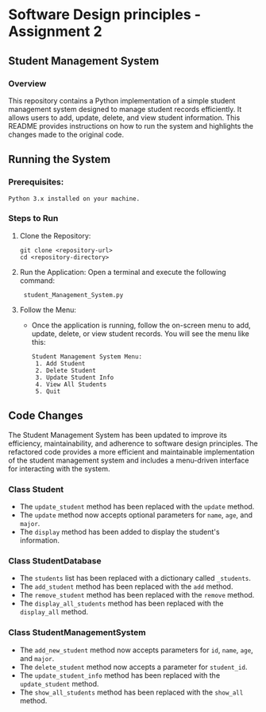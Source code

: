 # Software Design principles - Assignment 2

## Student Management System

### Overview

This repository contains a Python implementation of a simple student management system designed to manage student records efficiently. It allows users to add, update, delete, and view student information. This README provides instructions on how to run the system and highlights the changes made to the original code.


## Running the System
  
###  Prerequisites:

    Python 3.x installed on your machine.

### Steps to Run

1. Clone the Repository:

       git clone <repository-url>
       cd <repository-directory>
      
2. Run the Application: Open a terminal and execute the following command:

        student_Management_System.py

4. Follow the Menu:

   * Once the application is running, follow the on-screen menu to add, update, delete, or view student records.
    You will see the menu like this:

         Student Management System Menu:
          1. Add Student
          2. Delete Student
          3. Update Student Info
          4. View All Students
          5. Quit

## Code Changes

The Student Management System has been updated to improve its efficiency, maintainability, and adherence to software design principles. The refactored code provides a more efficient and maintainable implementation of the student management system and includes a menu-driven interface for interacting with the system.

### Class Student

* The ```update_student``` method has been replaced with the ```update``` method.
* The ```update``` method now accepts optional parameters for ```name```, ```age```, and ```major```.
* The ```display``` method has been added to display the student's information.


### Class StudentDatabase

* The ```students``` list has been replaced with a dictionary called ```_students```.
* The ```add_student``` method has been replaced with the ```add``` method.
* The ```remove_student``` method has been replaced with the ```remove``` method.
* The ```display_all_students``` method has been replaced with the ```display_all``` method.


### Class StudentManagementSystem

* The ```add_new_student``` method now accepts parameters for ```id```, ```name```, ```age```, and ```major```.
* The ```delete_student``` method now accepts a parameter for ```student_id```.
* The ```update_student_info``` method has been replaced with the ```update_student``` method.
* The ```show_all_students``` method has been replaced with the ```show_all``` method.


